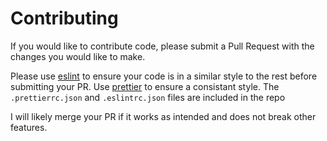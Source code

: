 # Contributing

If you would like to contribute code, please submit a Pull Request with the changes you would like to make.

Please use [eslint](https://eslint.org/) to ensure your code is in a similar style to the rest before submitting your PR. Use [prettier](https://prettier.io/) to ensure a consistant style. The `.prettierrc.json` and `.eslintrc.json` files are included in the repo

I will likely merge your PR if it works as intended and does not break other features.
